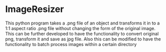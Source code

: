 # ImageResizer
This python program takes a .png file of an object and transforms it in to a 1:1 aspect ratio .png file without changing the form of the original image. This can be further developed to have the functionality to convert original png, transform it and save as jpg file. Also this can be modified to have the functionality to batch process images within a certain directory
